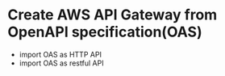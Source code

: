 # Create AWS API Gateway from OpenAPI specification(OAS)

- import OAS as HTTP API
- import OAS as restful API